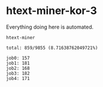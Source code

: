 # htext-miner-kor-3

Everything doing here is automated.

```
htext-miner

total: 859/9855 (8.71638762049721%)

job0: 157
job1: 181
job2: 168
job3: 182
job4: 171
```